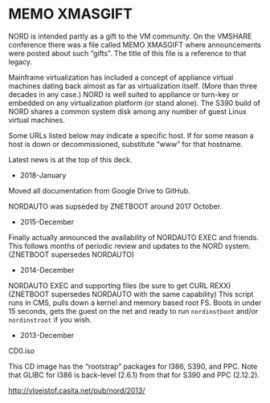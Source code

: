 # MEMO XMASGIFT

NORD is intended partly as a gift to the VM community. 
On the VMSHARE conference there was a file called MEMO XMASGIFT 
where announcements were posted about such “gifts”. 
The title of this file is a reference to that legacy.

Mainframe virtualization has included a concept of 
appliance virtual machines dating back almost as far as 
virtualization itself. (More than three decades in any case.) 
NORD is well suited to appliance or turn-key or embedded 
on any virtualization platform (or stand alone). 
The S390 build of NORD shares a common system disk among 
any number of guest Linux virtual machines. 

Some URLs listed below may indicate a specific host. 
If for some reason a host is down or decommissioned, 
substitute “www” for that hostname. 

Latest news is at the top of this deck. 

* 2018-January

Moved all documentation from Google Drive to GitHub.

NORDAUTO was supseded by ZNETBOOT around 2017 October.

* 2015-December

Finally actually announced the availability of NORDAUTO EXEC and friends.
This follows months of periodic review and updates to the NORD system.
(ZNETBOOT supersedes NORDAUTO)

* 2014-December

NORDAUTO EXEC and supporting files (be sure to get CURL REXX)
(ZNETBOOT supersedes NORDAUTO with the same capability)
This script runs in CMS, pulls down a kernel and memory based root FS.
Boots in under 15 seconds, gets the guest on the net and ready to run
`nordinstboot` and/or `nordinstroot` if you wish.

* 2013-December

CD0.iso

This CD image has the “rootstrap” packages for I386, S390, and PPC.
Note that GLIBC for I386 is back-level (2.6.1) from that for S390 
and PPC (2.12.2).

http://vloeistof.casita.net/pub/nord/2013/


